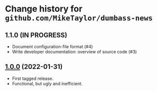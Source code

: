 # Change history for `github.com/MikeTaylor/dumbass-news`

## 1.1.0 (IN PROGRESS)

* Document configuration-file format (#4)
* Write developer documentation: overview of source code (#3)

## [1.0.0](https://github.com/MikeTaylor/dumbass-news/tree/v1.0.0) (2022-01-31)

* First tagged release.
* Functional, but ugly and inefficient.

